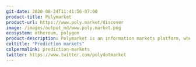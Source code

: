 ```yaml
---
git-date: 2020-08-24T11:41:56-07:00
product-title: Polymarket
product-url: https://www.poly.market/discover
image: /images/output_md/www.poly.market.png
ecosystem: ethereum, polygon
product-description: Polymarket is an information markets platform, where you can bet on the highly-debated topics and earn for being right.
coltitle: "Prediction markets"
colpermalink: prediction-markets
twitter: https://www.twitter.com/polydotmarket
---
```

